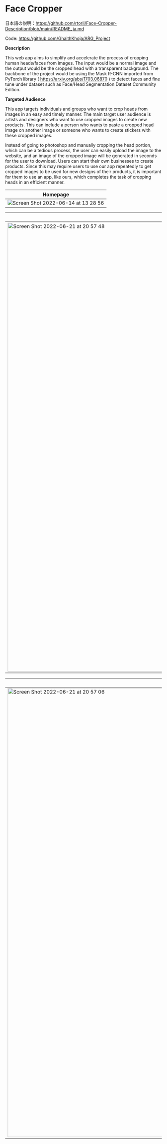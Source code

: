 # Face Cropper

日本語の説明：https://github.com/rtorii/Face-Cropper-Description/blob/main/README_ja.md

Code: https://github.com/GhaithKhoja/ARG_Project

**Description**

This web app aims to simplify and accelerate the process of cropping human heads/faces from images. The input would be a normal image and the output would be the cropped head with a transparent background. The backbone of the project would be using the Mask R-CNN imported from PyTorch library ( https://arxiv.org/abs/1703.06870 ) to detect faces and fine tune under dataset such as Face/Head Segmentation Dataset Community Edition.

**Targeted Audience**

This app targets individuals and groups who want to crop heads from images in an easy and timely manner. The main target user audience is artists and designers who want to use cropped images to create new products. This can include a person who wants to paste a cropped head image on another image or someone who wants to create stickers with these cropped images.  

Instead of going to photoshop and manually cropping the head portion, which can be a tedious process, the user can easily upload the image to the website, and an image of the cropped image will be generated in seconds for the user to download. Users can start their own businesses to create products. Since this may require users to use our app repeatedly to get cropped images to be used for new designs of their products, it is important for them to use an app, like ours, which completes the task of cropping heads in an efficient manner. 

| Homepage | 
| ------ | 
| <img alt="Screen Shot 2022-06-14 at 13 28 56" src="https://user-images.githubusercontent.com/52717342/173502519-d0fdec68-591f-4d44-9d3b-9b677386918d.png"> |

| Uploading an image | 
| ------ | 
| <img width="1440" alt="Screen Shot 2022-06-21 at 20 57 48" src="https://user-images.githubusercontent.com/52717342/174793863-3fceea26-4c90-4a54-b67a-58a06871d475.png"> |

| Cropped image | 
| ------ | 
| <img width="1440" alt="Screen Shot 2022-06-21 at 20 57 06" src="https://user-images.githubusercontent.com/52717342/174793880-bd825d97-8680-43bc-8e8f-26257ad0caea.png"> |


<!-- `FLASK_APP = FaceRipper flask run` to run the app locally. -->
<!-- ローカルで実行する際のコマンド: `FLASK_APP = FaceRipper flask run` -->

